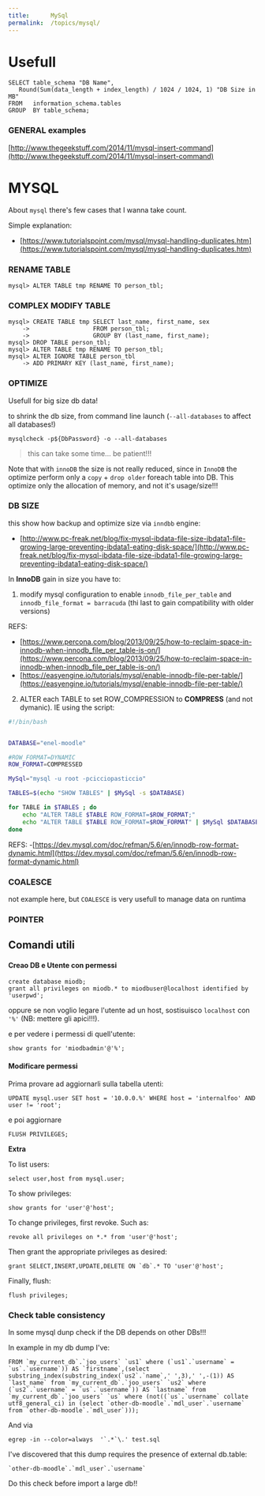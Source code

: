 ```yaml
---
title:      MySql
permalink:  /topics/mysql/
---
```


Usefull
=======


````
SELECT table_schema "DB Name", 
   Round(Sum(data_length + index_length) / 1024 / 1024, 1) "DB Size in MB" 
FROM   information_schema.tables 
GROUP  BY table_schema; 
````

### GENERAL examples

[http://www.thegeekstuff.com/2014/11/mysql-insert-command](http://www.thegeekstuff.com/2014/11/mysql-insert-command)


MYSQL
=====


About `mysql` there's few cases that I wanna take count.

Simple explanation:

- [https://www.tutorialspoint.com/mysql/mysql-handling-duplicates.htm](https://www.tutorialspoint.com/mysql/mysql-handling-duplicates.htm)



### RENAME TABLE
````
mysql> ALTER TABLE tmp RENAME TO person_tbl;
````


### COMPLEX MODIFY TABLE
````
mysql> CREATE TABLE tmp SELECT last_name, first_name, sex
    ->                  FROM person_tbl;
    ->                  GROUP BY (last_name, first_name);
mysql> DROP TABLE person_tbl;
mysql> ALTER TABLE tmp RENAME TO person_tbl;
mysql> ALTER IGNORE TABLE person_tbl
    -> ADD PRIMARY KEY (last_name, first_name);
````

### OPTIMIZE

Usefull for big size db data!

to shrink the db size, from command line launch (`--all-databases` to affect all databases!)

````
mysqlcheck -p${DbPassword} -o --all-databases
````
> this can take some time... be patient!!!


Note that with `innoDB` the size is not really reduced, since in `InnoDB` 
the optimize perform only a `copy` + `drop older` foreach table into DB. 
This optimize only the allocation of memory, and not it's usage/size!!!


### DB SIZE

this show how backup and optimize size via `inndbb` engine:

- [http://www.pc-freak.net/blog/fix-mysql-ibdata-file-size-ibdata1-file-growing-large-preventing-ibdata1-eating-disk-space/](http://www.pc-freak.net/blog/fix-mysql-ibdata-file-size-ibdata1-file-growing-large-preventing-ibdata1-eating-disk-space/)

In **InnoDB** gain in size you have to:

1. modify mysql configuration to enable `innodb_file_per_table` and `innodb_file_format = barracuda` (thi last to gain compatibility with older versions) 

REFS:
- [https://www.percona.com/blog/2013/09/25/how-to-reclaim-space-in-innodb-when-innodb_file_per_table-is-on/](https://www.percona.com/blog/2013/09/25/how-to-reclaim-space-in-innodb-when-innodb_file_per_table-is-on/)
- [https://easyengine.io/tutorials/mysql/enable-innodb-file-per-table/](https://easyengine.io/tutorials/mysql/enable-innodb-file-per-table/)

2. ALTER each TABLE to set ROW_COMPRESSION to **COMPRESS** (and not dymanic). IE using the script:

````bash
#!/bin/bash


DATABASE="enel-moodle"

#ROW_FORMAT=DYNAMIC
ROW_FORMAT=COMPRESSED

MySql="mysql -u root -pcicciopasticcio"

TABLES=$(echo "SHOW TABLES" | $MySql -s $DATABASE)

for TABLE in $TABLES ; do
    echo "ALTER TABLE $TABLE ROW_FORMAT=$ROW_FORMAT;"
    echo "ALTER TABLE $TABLE ROW_FORMAT=$ROW_FORMAT" | $MySql $DATABASE
done
````


REFS:
-[https://dev.mysql.com/doc/refman/5.6/en/innodb-row-format-dynamic.html](https://dev.mysql.com/doc/refman/5.6/en/innodb-row-format-dynamic.html)
 

### COALESCE

not example here, but `COALESCE` is very usefull to manage data on runtima


### POINTER


Comandi utili
-------------

#### Creao DB e Utente con permessi

 ````
create database miodb;
grant all privileges on miodb.* to miodbuser@localhost identified by 'userpwd';
````

oppure se non voglio legare l'utente ad un host, sostisuisco `localhost` con `'%'` (NB: mettere gli apici!!!).

e per vedere i permessi di quell'utente:

````
show grants for 'miodbadmin'@'%';
````


#### Modificare permessi

Prima provare ad aggiornarli sulla tabella utenti:

````
UPDATE mysql.user SET host = '10.0.0.%' WHERE host = 'internalfoo' AND user != 'root';
````
e poi aggiornare

````
FLUSH PRIVILEGES;
````

**Extra**

To list users:

````
select user,host from mysql.user;
````
To show privileges:

````
show grants for 'user'@'host';
````
To change privileges, first revoke. Such as:

````
revoke all privileges on *.* from 'user'@'host';
````
Then grant the appropriate privileges as desired:

````
grant SELECT,INSERT,UPDATE,DELETE ON `db`.* TO 'user'@'host';
````
Finally, flush:

````
flush privileges;
````


### Check table consistency

In some mysql dunp check if the DB depends on other DBs!!!

In example in my db dump I've:


````
FROM `my_current_db`.`joo_users` `us1` where (`us1`.`username` = `us`.`username`)) AS `firstname`,(select substring_index(substring_index(`us2`.`name`,' ',3),' ',-(1)) AS `last_name` from `my_current_db`.`joo_users` `us2` where (`us2`.`username` = `us`.`username`)) AS `lastname` from `my_current_db`.`joo_users` `us` where (not((`us`.`username` collate utf8_general_ci) in (select `other-db-moodle`.`mdl_user`.`username` from `other-db-moodle`.`mdl_user`)));

````

And via 
````
egrep -in --color=always  '`.*`\.' test.sql 
````

I've discovered that this dump requires the presence of external db.table:

```
`other-db-moodle`.`mdl_user`.`username`
````

Do this check before import a large db!!